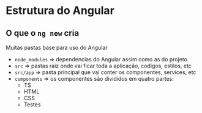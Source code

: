 # Estrutura do Angular

## O que o `ng new` cria
Muitas pastas base para uso do Angular

- `node_modules` => dependencias do  Angular assim como as do projeto
- `src` => pastas raiz onde vai ficar toda a aplicação, codigos, estilos, etc
- `src/app` => pasta principal que vai conter os componentes, services, etc
- `components` => os componentes são divididos em quatro partes:
  - TS
  - HTML
  - CSS
  - Testes